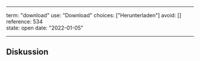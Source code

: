 
---
term:      "download"
use:       "Download"
choices:   ["Herunterladen"]
avoid:     []
reference: 534        
state:     open
date:      "2022-01-05"

---

## Diskussion

